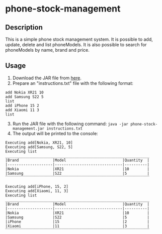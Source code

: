 # phone-stock-management

## Description
This is a simple phone stock management system. It is possible to add, update, delete and list phoneModels. It is also possible to search for phoneModels by name, brand and price.

## Usage
1. Download the JAR file from [here](https://some-link.com).
2. Prepare an "instructions.txt" file with the following format:
```
add Nokia XR21 10
add Samsung S22 5
list
add iPhone 15 2
add Xiaomi 11 3
list
```
3. Run the JAR file with the following command: `java -jar phone-stock-management.jar instructions.txt`
4. The output will be printed to the console:
```
Executing add[Nokia, XR21, 10]
Executing add[Samsung, S22, 5]
Executing list
________________________________________________________________
|Brand               |Model                         |Quantity  |
|--------------------|------------------------------|----------|
|Nokia               |XR21                          |10        |
|Samsung             |S22                           |5         |
‾‾‾‾‾‾‾‾‾‾‾‾‾‾‾‾‾‾‾‾‾‾‾‾‾‾‾‾‾‾‾‾‾‾‾‾‾‾‾‾‾‾‾‾‾‾‾‾‾‾‾‾‾‾‾‾‾‾‾‾‾‾‾‾

Executing add[iPhone, 15, 2]
Executing add[Xiaomi, 11, 3]
Executing list
________________________________________________________________
|Brand               |Model                         |Quantity  |
|--------------------|------------------------------|----------|
|Nokia               |XR21                          |10        |
|Samsung             |S22                           |5         |
|iPhone              |15                            |2         |
|Xiaomi              |11                            |3         |
‾‾‾‾‾‾‾‾‾‾‾‾‾‾‾‾‾‾‾‾‾‾‾‾‾‾‾‾‾‾‾‾‾‾‾‾‾‾‾‾‾‾‾‾‾‾‾‾‾‾‾‾‾‾‾‾‾‾‾‾‾‾‾‾
```